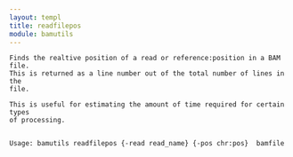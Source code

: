 ```yaml
---
layout: templ
title: readfilepos
module: bamutils
---
```

    
    Finds the realtive position of a read or reference:position in a BAM file.
    This is returned as a line number out of the total number of lines in the
    file.
    
    This is useful for estimating the amount of time required for certain types
    of processing.
    
    
    Usage: bamutils readfilepos {-read read_name} {-pos chr:pos}  bamfile
    
    
